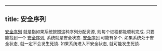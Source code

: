 
---
title: 安全序列
---

[安全序列][安全序列] 就是指如果系统按照这种序列分配资源, 则每个进程都能顺利完成. 只要能找到一个 [安全序列][安全序列], 系统就是安全状态. [安全序列][安全序列] 可能有多个. 如果系统处于安全状态, 就一定不会发生死锁. 如果系统进入不安全状态, 就可能发生死锁. 

[安全序列]: /408/operating-system/安全序列.md
